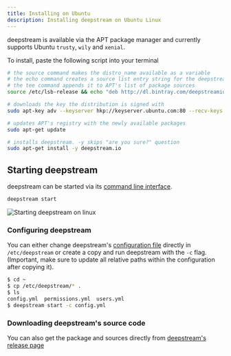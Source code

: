 ```yaml
---
title: Installing on Ubuntu
description: Installing deepstream on Ubuntu Linux
---
```


deepstream is available via the APT package manager and currently supports Ubuntu `trusty`, `wily` and `xenial`.

To install, paste the following script into your terminal

```bash
# the source command makes the distro_name available as a variable
# the echo command creates a source list entry string for the deepstream repo
# the tee command appends it to APT's list of package sources
source /etc/lsb-release && echo "deb http://dl.bintray.com/deepstreamio/deb ${DISTRIB_CODENAME} main" | sudo tee -a /etc/apt/sources.list

# downloads the key the distribution is signed with
sudo apt-key adv --keyserver hkp://keyserver.ubuntu.com:80 --recv-keys 379CE192D401AB61

# updates APT's registry with the newly available packages
sudo apt-get update

# installs deepstream. -y skips "are you sure?" question
sudo apt-get install -y deepstream.io
```

## Starting deepstream
deepstream can be started via its [command line interface](/docs/server/command-line-interface/).
```bash
deepstream start
```

![Starting deepstream on linux](../linux-start.png)

### Configuring deepstream
You can either change deepstream's [configuration file](../../docs/server/configuration/) directly in `/etc/deepstream` or create a copy and run deepstream with the `-c` flag. (Important, make sure to update all relative paths within the configuration after copying it).

```bash
$ cd ~
$ cp /etc/deepstream/* .
$ ls
config.yml  permissions.yml  users.yml
$ deepstream start -c config.yml
```

### Downloading deepstream's source code
You can also get the package and sources directly from [deepstream's release page](https://github.com/deepstreamIO/deepstream.io/releases)
